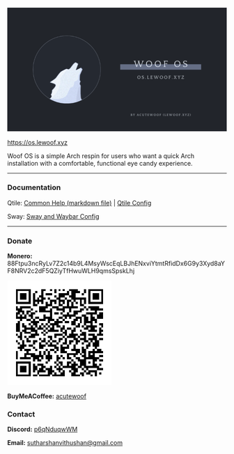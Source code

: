 ![Woof OS](0.png)

https://os.lewoof.xyz

Woof OS is a simple Arch respin for users who want a quick Arch installation with a comfortable, functional eye candy experience.

---
### Documentation
Qtile: [Common Help (markdown file)](https://os.lewoof.xyz/woofos-help.md) | [Qtile Config](https://github.com/woof-os/qtile/tree/main/doc)

Sway: [Sway and Waybar Config](https://github.com/woof-os/sway-waybar-akirapearl/tree/main/doc)

---

### Donate
**Monero:** 88Ftpu3ncRyLv7Z2c14b9L4MsyWscEqLBJhENxviYtmtRfidDx6G9y3Xyd8aYF8NRV2c2dF5QZiyTfHwuWLH9qmsSpskLhj

![Monero](monero.png)

**BuyMeACoffee:** [acutewoof](https://buymeacoffee.com/acutewoof)

### Contact
**Discord:** [p6qNduqwWM](https://discord.gg/p6qNduqwWM)

**Email:** sutharshanvithushan@gmail.com
